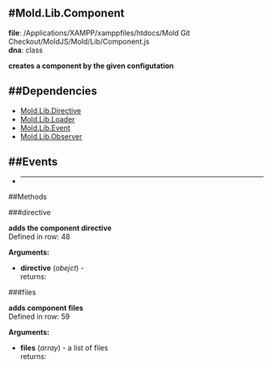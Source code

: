 
#Mold.Lib.Component
---------------------------------------

__file__: /Applications/XAMPP/xamppfiles/htdocs/Mold Git Checkout/MoldJS/Mold/Lib/Component.js  
__dna__: class  


	





__creates a component by the given configutation__


##Dependencies
--------------

* [Mold.Lib.Directive](../../Mold/Lib/Directive.md) 
* [Mold.Lib.Loader](../../Mold/Lib/Loader.md) 
* [Mold.Lib.Event](../../Mold/Lib/Event.md) 
* [Mold.Lib.Observer](../../Mold/Lib/Observer.md) 


##Events
--------------



* ____   




   
##Methods
	
 

###directive



__adds the component directive__  
Defined in row: 48  

__Arguments:__  
 
* __directive__ (_obejct_) -   
returns: 




###files



__adds component files__  
Defined in row: 59  

__Arguments:__  
 
* __files__ (_array_) - a list of files  
returns: 




 


 



		
